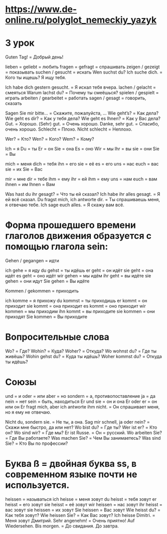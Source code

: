# https://www.de-online.ru/polyglot_nemeckiy_yazyk
#  3 урок

Guten Tag! = Добрый день!

lieben = geliebt = любить
fragen = gefragt = спрашивать
zeigen / gezeigt = показывать
suchen / gesucht = искать
Wen suchst du? Ich suche dich. = Кого ты ищешь? Я ищу тебя.

Ich habe dich gestern gesucht. = Я искал тебя вчера.
lachen / gelacht = смеяться
Warum lachst du? = Почему ты смеёшься?
spielen / gespielt = играть
arbeiten / gearbeitet = работать
sagen / gesagt = говорить, сказать

Sagen Sie mir bitte… = Скажите, пожалуйста, …
Wie geht’s? = Как дела?
Wie geht es dir? = Как у тебя дела?
Wie geht es Ihnen? = Как у Вас дела?
Gut. = Хорошо.
(Sehr) gut. = Очень хорошо.
Danke, sehr gut. = Спасибо, очень хорошо.
Schlecht = Плохо.
Nicht schlecht = Неплохо.

Wer? = Кто?
Wen? = Кого?
Wem? = Кому?

Ich = я
Du = ты
Er = он
Sie = она
Es = оно
Wir = мы
Ihr = вы
sie = они
Sie = Вы

mich = меня
dich = тебя
ihn = его
sie = её
es = его
uns = нас
euch = вас
sie = их
Sie = Вас

mir = мне
dir = тебе
ihm = ему
ihr = ей
ihm = ему
uns = нам
euch = вам
ihnen = им
Ihnen = Вам

Was hast du ihr gesagt? = Что ты ей сказал?
Ich habe ihr alles gesagt. = Я ей всё сказал.
Du fragst mich, ich antworte dir. = Ты спрашиваешь меня, я отвечаю тебе.
Ich sage euch alles. = Я скажу вам всё.

# Форма прошедшего времени глаголов движения образуется с помощью глагола sein:

Gehen / gegangen = идти

ich gehe = я иду
du gehst = ты идёшь
er geht = он идёт
sie geht = она идёт
es geht = оно идёт
wir gehen = мы идём
ihr geht = вы идёте
sie gehen = они идут
Sie gehen = Вы идёте

Kommen / gekommen = приходить

ich komme = я прихожу
du kommst = ты приходишь
er kommt = он приходит
sie kommt = она приходит
es kommt = оно приходит
wir kommen = мы приходим
ihn kommt = вы приходите
sie kommen = они приходят
Sie kommen = Вы приходите

# Вопросительные слова

Wo? = Где?
Wohin? = Куда?
Woher? = Откуда?
Wo wohnst du? = Где ты живёшь?
Wohin gehst du? = Куда ты идёшь?
Woher kommst du? = Откуда ты идёшь?

# Союзы

und = и
oder = или
aber = но
sondern = а, противопоставление
ja = да
nein = нет
sein = быть, находиться
Er und sie = он и она
Er oder er = он или он
Er fragt mich, aber ich antworte ihm nicht. = Он спрашивает меня, но я ему не отвечаю.

Nicht du, sondern sie. = Не ты, а она.
Sag mir schnell, ja oder nein? = Скажи мне быстро, да или нет?
Wo bist du? = Где ты?
Wer ist er? = Кто он?
Wo sind wir? = Где мы?
Er ist Russe. =  Он = русский.
Wo arbeiten Sie? = Где Вы работаете?
Was machen Sie? = Чем Вы занимаетесь?
Was sind Sie? = Кто Вы по профессии?

# Буква ß = двойная буква ss, в современном языке почти не используется.
heissen = называться
ich heisse = меня зовут
du heisst = тебя зовут
er heisst = его зовут
sie heisst = её зовут
wir heissen = нас зовут
ihr heisst = вас зовут
sie heissen = их зовут
Sie heissen = Вас зовут
Wie heisst du? = Как тебя зовут?
Wie heissen Sie? = Как Вас зовут?
Ich heisse Dimitri. = Меня зовут Дмитрий.
Sehr angenehm! = Очень приятно!
Auf Wiedersehen. Bis morgen. = До свидания. До завтра.
